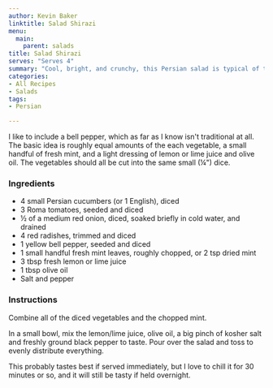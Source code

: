 ```yaml
---
author: Kevin Baker
linktitle: Salad Shirazi
menu:
  main:
    parent: salads
title: Salad Shirazi
serves: "Serves 4"
summary: "Cool, bright, and crunchy, this Persian salad is typical of the Iranian table and goes very well with grilled meats and spicy main dishes."
categories:
- All Recipes
- Salads
tags:
- Persian

---
```

I like to include a bell pepper, which as far as I know isn't traditional at all. The basic idea is roughly equal amounts of the each vegetable, a small handful of fresh mint, and a light dressing of lemon or lime juice and olive oil. The vegetables should all be cut into the same small (¼") dice.

### Ingredients

<div class="ingredient-list">

* 4 small Persian cucumbers (or 1 English), diced  
* 3 Roma tomatoes, seeded and diced  
* ½ of a medium red onion, diced, soaked briefly in cold water, and drained  
* 4 red radishes, trimmed and diced  
* 1 yellow bell pepper, seeded and diced  
* 1 small handful fresh mint leaves, roughly chopped, or 2 tsp dried mint  
* 3 tbsp fresh lemon or lime juice  
* 1 tbsp olive oil  
* Salt and pepper   

</div>

### Instructions
Combine all of the diced vegetables and the chopped mint.

In a small bowl, mix the lemon/lime juice, olive oil, a big pinch of kosher salt and freshly ground black pepper to taste. Pour over the salad and toss to evenly distribute everything.

This probably tastes best if served immediately, but I love to chill it for 30 minutes or so, and it will still be tasty if held overnight. 